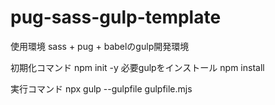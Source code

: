# pug-sass-gulp-template


使用環境
sass + pug + babelのgulp開発環境

初期化コマンド
npm init -y
必要gulpをインストール
npm install

実行コマンド
npx gulp --gulpfile gulpfile.mjs




